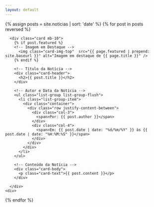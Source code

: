 ```yaml
---
layout: default
---
```

{% assign posts = site.noticias | sort: 'date' %}
{% for post in posts reversed %}
<div class="container">
  <div class="row">
    <div class="col-12">

      <div class="card mb-10">
        {% if post.featured %}
        <!-- Imagem em Destaque -->
          <img class="card-img-top"  src="{{ page.featured | prepend: site.baseurl }}" alt="Imagem em destaque de {{ page.title }}" />
        {% endif %}

        <!-- Título da Notícia -->
        <div class="card-header">
          <h2>{{ post.title }}</h2>
        </div>

        <!-- Autor e Data da Notícia -->
        <ul class="list-group list-group-flush">
          <li class="list-group-item">
            <div class="container">
              <div class="row justify-content-between">
                <div class="col-3">
                  <span>Por: {{ post.author }}</span>
                </div>
                <div class="col-4">
                  <span>Em: {{ post.date | date: "%d/%m/%Y" }} às {{ post.date | date: "%H:%M:%S" }}</span>
                </div>
              </div>
            </div>
          </li>
        </ul>

        <!-- Conteúdo da Notícia -->
        <div class="card-body">
          <p class="card-text">{{ post.content }}</p>
        </div>

      </div>
    <div>
  </div>
</div>
{% endfor %}
